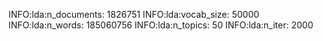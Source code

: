 INFO:lda:n_documents: 1826751
INFO:lda:vocab_size: 50000
INFO:lda:n_words: 185060756
INFO:lda:n_topics: 50
INFO:lda:n_iter: 2000